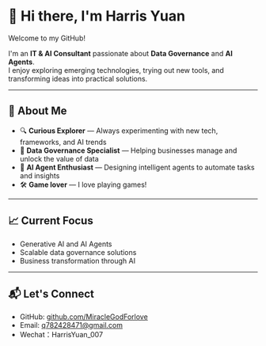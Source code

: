 # 👋 Hi there, I'm Harris Yuan

Welcome to my GitHub!

I'm an **IT & AI Consultant** passionate about **Data Governance** and **AI Agents**.  
I enjoy exploring emerging technologies, trying out new tools, and transforming ideas into practical solutions.

---

## 🚀 About Me
- 🔍 **Curious Explorer** — Always experimenting with new tech, frameworks, and AI trends
- 🧩 **Data Governance Specialist** — Helping businesses manage and unlock the value of data
- 🤖 **AI Agent Enthusiast** — Designing intelligent agents to automate tasks and insights
- 🛠️ **Game lover** — I love playing games!

---

## 📈 Current Focus
- Generative AI and AI Agents
- Scalable data governance solutions
- Business transformation through AI

---

## 📬 Let's Connect
- GitHub: [github.com/MiracleGodForlove](https://github.com/MiracleGodForlove)
- Email: q782428471@gmail.com
- Wechat：HarrisYuan_007
